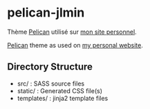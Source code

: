 pelican-jlmin
===

Thème [Pelican](https://github.com/getpelican/pelican) utilisé sur [mon site personnel](http://julien.leicher.me).

[Pelican](https://github.com/getpelican/pelican) theme as used on [my personal website](http://julien.leicher.me).

Directory Structure
---

- src/ : SASS source files
- static/ : Generated CSS file(s)
- templates/ : jinja2 template files